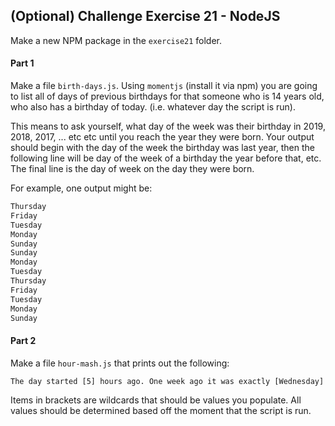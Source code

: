 ## (Optional) Challenge Exercise 21 - NodeJS

Make a new NPM package in the `exercise21` folder.

#### Part 1

Make a file `birth-days.js`. Using `momentjs` (install it via npm) you are going to list all of days of previous birthdays for that someone who is 14 years old, who also has a birthday of today. (i.e. whatever day the script is run).

This means to ask yourself, what day of the week was their birthday in 2019, 2018, 2017, ... etc etc until you reach the year they were born. Your output should begin with the day of the week the birthday was last year, then the following line will be day of the week of a birthday the year before that, etc. The final line is the day of week on the day they were born.

For example, one output might be:
```txt
Thursday
Friday
Tuesday
Monday
Sunday
Sunday
Monday
Tuesday
Thursday
Friday
Tuesday
Monday
Sunday
```

#### Part 2

Make a file `hour-mash.js` that prints out the following:
```txt
The day started [5] hours ago. One week ago it was exactly [Wednesday] at [3:33 PM]. Today's date is [18/09/2020]. There are exactly [44949] seconds until 9am on Friday.
```

Items in brackets are wildcards that should be values you populate. All values should be determined based off the moment that the script is run.
